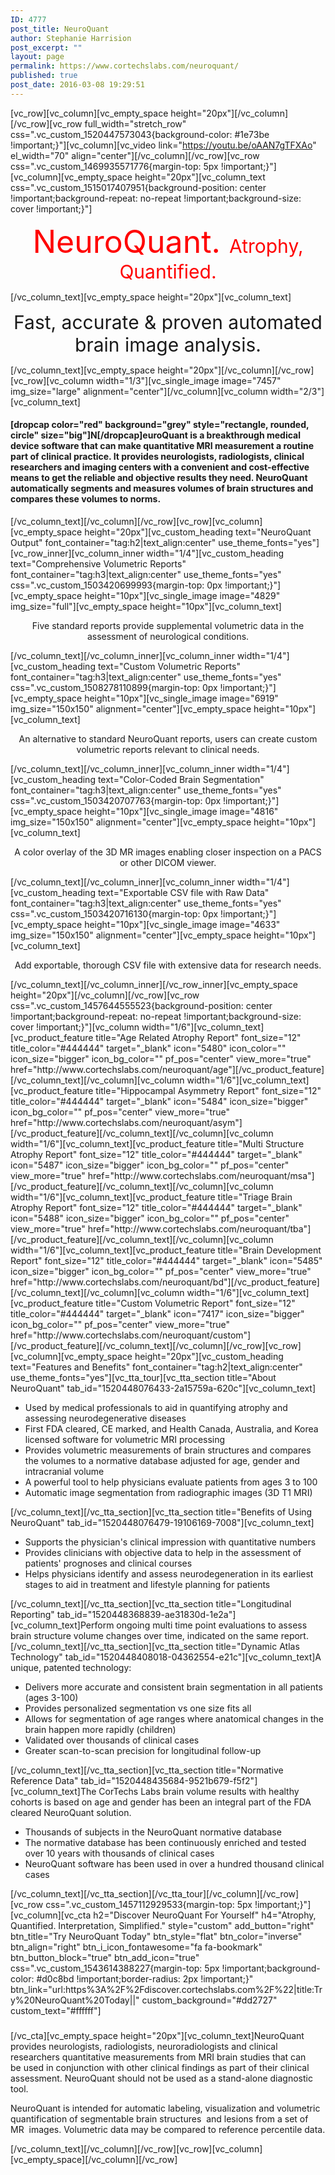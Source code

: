 ```yaml
---
ID: 4777
post_title: NeuroQuant
author: Stephanie Harrision
post_excerpt: ""
layout: page
permalink: https://www.cortechslabs.com/neuroquant/
published: true
post_date: 2016-03-08 19:29:51
---
```

[vc_row][vc_column][vc_empty_space height="20px"][/vc_column][/vc_row][vc_row full_width="stretch_row" css=".vc_custom_1520447573043{background-color: #1e73be !important;}"][vc_column][vc_video link="https://youtu.be/oAAN7gTFXAo" el_width="70" align="center"][/vc_column][/vc_row][vc_row css=".vc_custom_1469935571776{margin-top: 5px !important;}"][vc_column][vc_empty_space height="20px"][vc_column_text css=".vc_custom_1515017407951{background-position: center !important;background-repeat: no-repeat !important;background-size: cover !important;}"]
<p style="text-align: center;"><span style="text-align: center; font-size: 50px; color: #ff0000;"> NeuroQuant. </span><span style="text-align: center; font-size: 30px; color: #ff0000;">Atrophy, Quantified.</span></p>
[/vc_column_text][vc_empty_space height="20px"][vc_column_text]
<p style="text-align: center;"><span style="text-align: center; font-size: 30px;">Fast, accurate &amp; proven automated brain image analysis.</span></p>
[/vc_column_text][vc_empty_space height="20px"][/vc_column][/vc_row][vc_row][vc_column width="1/3"][vc_single_image image="7457" img_size="large" alignment="center"][/vc_column][vc_column width="2/3"][vc_column_text]
<h4>[dropcap color="red" background="grey" style="rectangle, rounded, circle" size="big"]N[/dropcap]euroQuant is a breakthrough<strong> medical device software</strong> that can make <strong>quantitative MRI measurement</strong> a routine part of clinical practice. It provides neurologists, radiologists, clinical researchers and imaging centers with a <strong>convenient and cost-effective</strong> means to get the reliable and objective results they need. NeuroQuant <strong>automatically segments and measures</strong> volumes of brain structures and <strong>compares these volumes to norms</strong>.</h4>
[/vc_column_text][/vc_column][/vc_row][vc_row][vc_column][vc_empty_space height="20px"][vc_custom_heading text="NeuroQuant Output" font_container="tag:h2|text_align:center" use_theme_fonts="yes"][vc_row_inner][vc_column_inner width="1/4"][vc_custom_heading text="Comprehensive Volumetric Reports" font_container="tag:h3|text_align:center" use_theme_fonts="yes" css=".vc_custom_1503420699993{margin-top: 0px !important;}"][vc_empty_space height="10px"][vc_single_image image="4829" img_size="full"][vc_empty_space height="10px"][vc_column_text]
<p style="text-align: center;">Five standard reports provide supplemental volumetric data in the assessment of neurological conditions.</p>
[/vc_column_text][/vc_column_inner][vc_column_inner width="1/4"][vc_custom_heading text="Custom Volumetric Reports" font_container="tag:h3|text_align:center" use_theme_fonts="yes" css=".vc_custom_1508278110899{margin-top: 0px !important;}"][vc_empty_space height="10px"][vc_single_image image="6919" img_size="150x150" alignment="center"][vc_empty_space height="10px"][vc_column_text]
<p style="text-align: center;">An alternative to standard NeuroQuant reports, users can create custom volumetric reports relevant to clinical needs.</p>
[/vc_column_text][/vc_column_inner][vc_column_inner width="1/4"][vc_custom_heading text="Color-Coded Brain Segmentation" font_container="tag:h3|text_align:center" use_theme_fonts="yes" css=".vc_custom_1503420707763{margin-top: 0px !important;}"][vc_empty_space height="10px"][vc_single_image image="4816" img_size="150x150" alignment="center"][vc_empty_space height="10px"][vc_column_text]
<p style="text-align: center;">A color overlay of the 3D MR images enabling closer inspection on a PACS or other DICOM viewer.</p>
[/vc_column_text][/vc_column_inner][vc_column_inner width="1/4"][vc_custom_heading text="Exportable CSV file with Raw Data" font_container="tag:h3|text_align:center" use_theme_fonts="yes" css=".vc_custom_1503420716130{margin-top: 0px !important;}"][vc_empty_space height="10px"][vc_single_image image="4633" img_size="150x150" alignment="center"][vc_empty_space height="10px"][vc_column_text]
<p style="text-align: center;">Add exportable, thorough CSV file with extensive data for research needs.</p>
[/vc_column_text][/vc_column_inner][/vc_row_inner][vc_empty_space height="20px"][/vc_column][/vc_row][vc_row css=".vc_custom_1457644555523{background-position: center !important;background-repeat: no-repeat !important;background-size: cover !important;}"][vc_column width="1/6"][vc_column_text][vc_product_feature title="Age Related Atrophy Report" font_size="12" title_color="#444444" target="_blank" icon="5480" icon_color="" icon_size="bigger" icon_bg_color="" pf_pos="center" view_more="true" href="http://www.cortechslabs.com/neuroquant/age"][/vc_product_feature][/vc_column_text][/vc_column][vc_column width="1/6"][vc_column_text][vc_product_feature title="Hippocampal Asymmetry Report" font_size="12" title_color="#444444" target="_blank" icon="5484" icon_size="bigger" icon_bg_color="" pf_pos="center" view_more="true" href="http://www.cortechslabs.com/neuroquant/asym"][/vc_product_feature][/vc_column_text][/vc_column][vc_column width="1/6"][vc_column_text][vc_product_feature title="Multi Structure Atrophy Report" font_size="12" title_color="#444444" target="_blank" icon="5487" icon_size="bigger" icon_bg_color="" pf_pos="center" view_more="true" href="http://www.cortechslabs.com/neuroquant/msa"][/vc_product_feature][/vc_column_text][/vc_column][vc_column width="1/6"][vc_column_text][vc_product_feature title="Triage Brain Atrophy Report" font_size="12" title_color="#444444" target="_blank" icon="5488" icon_size="bigger" icon_bg_color="" pf_pos="center" view_more="true" href="http://www.cortechslabs.com/neuroquant/tba"][/vc_product_feature][/vc_column_text][/vc_column][vc_column width="1/6"][vc_column_text][vc_product_feature title="Brain Development Report" font_size="12" title_color="#444444" target="_blank" icon="5485" icon_size="bigger" icon_bg_color="" pf_pos="center" view_more="true" href="http://www.cortechslabs.com/neuroquant/bd"][/vc_product_feature][/vc_column_text][/vc_column][vc_column width="1/6"][vc_column_text][vc_product_feature title="Custom Volumetric Report" font_size="12" title_color="#444444" target="_blank" icon="7417" icon_size="bigger" icon_bg_color="" pf_pos="center" view_more="true" href="http://www.cortechslabs.com/neuroquant/custom"][/vc_product_feature][/vc_column_text][/vc_column][/vc_row][vc_row][vc_column][vc_empty_space height="20px"][vc_custom_heading text="Features and Benefits" font_container="tag:h2|text_align:center" use_theme_fonts="yes"][vc_tta_tour][vc_tta_section title="About NeuroQuant" tab_id="1520448076433-2a15759a-620c"][vc_column_text]
<ul>
 	<li>Used by medical professionals to aid in quantifying atrophy and assessing neurodegenerative diseases</li>
 	<li>First FDA cleared, CE marked, and Health Canada, Australia, and Korea licensed software for volumetric MRI processing</li>
 	<li>Provides volumetric measurements of brain structures and compares the volumes to a normative database adjusted for age, gender and intracranial volume</li>
 	<li>A powerful tool to help physicians evaluate patients from ages 3 to 100</li>
 	<li>Automatic image segmentation from radiographic images (3D T1 MRI)</li>
</ul>
[/vc_column_text][/vc_tta_section][vc_tta_section title="Benefits of Using NeuroQuant" tab_id="1520448076479-19106169-7008"][vc_column_text]
<ul>
 	<li>Supports the physician's clinical impression with quantitative numbers</li>
 	<li>Provides clinicians with objective data to help in the assessment of patients' prognoses and clinical courses</li>
 	<li>Helps physicians identify and assess neurodegeneration in its earliest stages to aid in treatment and lifestyle planning for patients</li>
</ul>
[/vc_column_text][/vc_tta_section][vc_tta_section title="Longitudinal Reporting" tab_id="1520448368839-ae31830d-1e2a"][vc_column_text]Perform ongoing multi time point evaluations to assess brain structure volume changes over time, indicated on the same report.[/vc_column_text][/vc_tta_section][vc_tta_section title="Dynamic Atlas Technology" tab_id="1520448408018-04362554-e21c"][vc_column_text]A unique, patented technology:
<ul>
 	<li>Delivers more accurate and consistent brain segmentation in all patients (ages 3-100)</li>
 	<li>Provides personalized segmentation vs one size fits all</li>
 	<li>Allows for segmentation of age ranges where anatomical changes in the brain happen more rapidly (children)</li>
 	<li>Validated over thousands of clinical cases</li>
 	<li>Greater scan-to-scan precision for longitudinal follow-up</li>
</ul>
[/vc_column_text][/vc_tta_section][vc_tta_section title="Normative Reference Data" tab_id="1520448435684-9521b679-f5f2"][vc_column_text]The CorTechs Labs brain volume results with healthy cohorts is based on age and gender has been an integral part of the FDA cleared NeuroQuant solution.
<ul>
 	<li>Thousands of subjects in the NeuroQuant normative database</li>
 	<li>The normative database has been continuously enriched and tested over 10 years with thousands of clinical cases</li>
 	<li>NeuroQuant software has been used in over a hundred thousand clinical cases</li>
</ul>
[/vc_column_text][/vc_tta_section][/vc_tta_tour][/vc_column][/vc_row][vc_row css=".vc_custom_1457112929533{margin-top: 5px !important;}"][vc_column][vc_cta h2="Discover NeuroQuant For Yourself" h4="Atrophy, Quantified. Interpretation, Simplified." style="custom" add_button="right" btn_title="Try NeuroQuant Today" btn_style="flat" btn_color="inverse" btn_align="right" btn_i_icon_fontawesome="fa fa-bookmark" btn_button_block="true" btn_add_icon="true" css=".vc_custom_1543614388227{margin-top: 5px !important;background-color: #d0c8bd !important;border-radius: 2px !important;}" btn_link="url:https%3A%2F%2Fdiscover.cortechslabs.com%2F%22|title:Try%20NeuroQuant%20Today||" custom_background="#dd2727" custom_text="#ffffff"]
<h5></h5>
[/vc_cta][vc_empty_space height="20px"][vc_column_text]NeuroQuant provides neurologists, radiologists, neuroradiologists and clinical researchers quantitative measurements from MRI brain studies that can be used in conjunction with other clinical findings as part of their clinical assessment. NeuroQuant should not be used as a stand-alone diagnostic tool.
<p class="m8928474905673055566gmail-p1">NeuroQuant is intended for automatic labeling, visualization and volumetric quantification of segmentable brain structures  and lesions from a set of MR  images. Volumetric data may be compared to reference percentile data.</p>
[/vc_column_text][/vc_column][/vc_row][vc_row][vc_column][vc_empty_space][/vc_column][/vc_row]